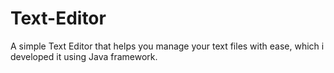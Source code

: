 # Text-Editor
A simple Text Editor that helps you manage your text files with ease, which i developed it using Java framework.

